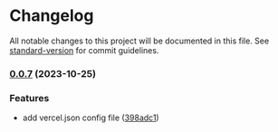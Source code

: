 # Changelog

All notable changes to this project will be documented in this file. See [standard-version](https://github.com/conventional-changelog/standard-version) for commit guidelines.

### [0.0.7](https://github.com/mokkapps/changelog-generator-demo/compare/v0.0.6...v0.0.7) (2023-10-25)


### Features

* add vercel.json config file ([398adc1](https://github.com/mokkapps/changelog-generator-demo/commits/398adc1e07aa9f0847363a81a4f2cad3d06d1d57))
